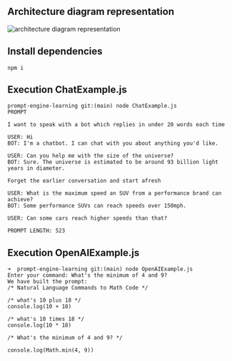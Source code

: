 ## Architecture diagram representation

![architecture diagram representation](https://user-images.githubusercontent.com/17247257/178334939-65e0e3ce-39b3-4abc-a889-7f2c0fb75f60.png)

## Install dependencies

```
npm i
```

## Execution ChatExample.js

```
prompt-engine-learning git:(main) node ChatExample.js 
PROMPT

I want to speak with a bot which replies in under 20 words each time

USER: Hi
BOT: I'm a chatbot. I can chat with you about anything you'd like.

USER: Can you help me with the size of the universe?
BOT: Sure. The universe is estimated to be around 93 billion light years in diameter.

Forget the earlier conversation and start afresh

USER: What is the maximum speed an SUV from a performance brand can achieve?
BOT: Some performance SUVs can reach speeds over 150mph.

USER: Can some cars reach higher speeds than that?

PROMPT LENGTH: 523
```

## Execution OpenAIExample.js

```
➜  prompt-engine-learning git:(main) node OpenAIExample.js               
Enter your command: What's the minimum of 4 and 9?
We have built the prompt:
/* Natural Language Commands to Math Code */

/* what's 10 plus 18 */
console.log(10 + 18)

/* what's 10 times 18 */
console.log(10 * 18)

/* What's the minimum of 4 and 9? */

console.log(Math.min(4, 9))
```